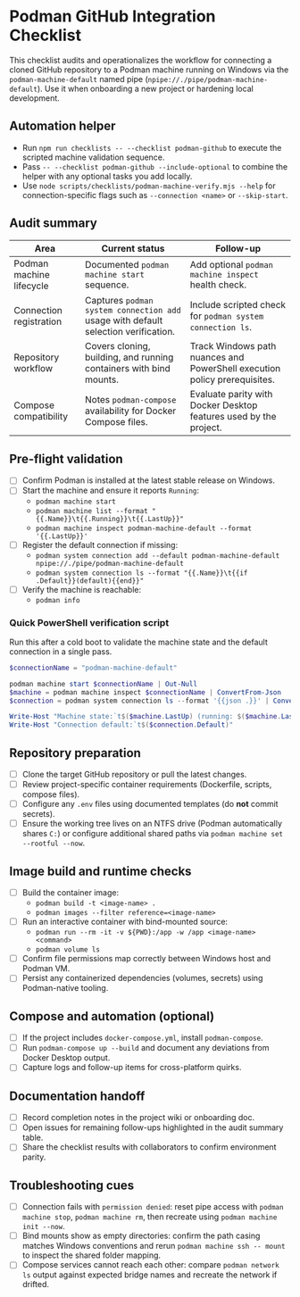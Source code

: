 # Podman GitHub Integration Checklist

This checklist audits and operationalizes the workflow for connecting a cloned
GitHub repository to a Podman machine running on Windows via the
`podman-machine-default` named pipe (`npipe://./pipe/podman-machine-default`).
Use it when onboarding a new project or hardening local development.

## Automation helper

- Run `npm run checklists -- --checklist podman-github` to execute the scripted
  machine validation sequence.
- Pass `-- --checklist podman-github --include-optional` to combine the helper
  with any optional tasks you add locally.
- Use `node scripts/checklists/podman-machine-verify.mjs --help` for
  connection-specific flags such as `--connection <name>` or `--skip-start`.

## Audit summary

| Area                     | Current status                                                                     | Follow-up                                                                 |
| ------------------------ | ---------------------------------------------------------------------------------- | ------------------------------------------------------------------------- |
| Podman machine lifecycle | Documented `podman machine start` sequence.                                        | Add optional `podman machine inspect` health check.                       |
| Connection registration  | Captures `podman system connection add` usage with default selection verification. | Include scripted check for `podman system connection ls`.                 |
| Repository workflow      | Covers cloning, building, and running containers with bind mounts.                 | Track Windows path nuances and PowerShell execution policy prerequisites. |
| Compose compatibility    | Notes `podman-compose` availability for Docker Compose files.                      | Evaluate parity with Docker Desktop features used by the project.         |

## Pre-flight validation

- [ ] Confirm Podman is installed at the latest stable release on Windows.
- [ ] Start the machine and ensure it reports `Running`:
  - `podman machine start`
  - `podman machine list --format "{{.Name}}\t{{.Running}}\t{{.LastUp}}"`
  - `podman machine inspect podman-machine-default --format '{{.LastUp}}'`
- [ ] Register the default connection if missing:
  - `podman system connection add --default podman-machine-default npipe://./pipe/podman-machine-default`
  - `podman system connection ls --format "{{.Name}}\t{{if .Default}}(default){{end}}"`
- [ ] Verify the machine is reachable:
  - `podman info`

### Quick PowerShell verification script

Run this after a cold boot to validate the machine state and the default
connection in a single pass.

```powershell
$connectionName = "podman-machine-default"

podman machine start $connectionName | Out-Null
$machine = podman machine inspect $connectionName | ConvertFrom-Json
$connection = podman system connection ls --format '{{json .}}' | ConvertFrom-Json | Where-Object { $_.Name -eq $connectionName }

Write-Host "Machine state:`t$($machine.LastUp) (running: $($machine.LastUp -ne $null))"
Write-Host "Connection default:`t$($connection.Default)"
```

## Repository preparation

- [ ] Clone the target GitHub repository or pull the latest changes.
- [ ] Review project-specific container requirements (Dockerfile, scripts,
      compose files).
- [ ] Configure any `.env` files using documented templates (do **not** commit
      secrets).
- [ ] Ensure the working tree lives on an NTFS drive (Podman automatically
      shares `C:`) or configure additional shared paths via
      `podman machine set --rootful --now`.

## Image build and runtime checks

- [ ] Build the container image:
  - `podman build -t <image-name> .`
  - `podman images --filter reference=<image-name>`
- [ ] Run an interactive container with bind-mounted source:
  - `podman run --rm -it -v ${PWD}:/app -w /app <image-name> <command>`
  - `podman volume ls`
- [ ] Confirm file permissions map correctly between Windows host and Podman VM.
- [ ] Persist any containerized dependencies (volumes, secrets) using
      Podman-native tooling.

## Compose and automation (optional)

- [ ] If the project includes `docker-compose.yml`, install `podman-compose`.
- [ ] Run `podman-compose up --build` and document any deviations from Docker
      Desktop output.
- [ ] Capture logs and follow-up items for cross-platform quirks.

## Documentation handoff

- [ ] Record completion notes in the project wiki or onboarding doc.
- [ ] Open issues for remaining follow-ups highlighted in the audit summary
      table.
- [ ] Share the checklist results with collaborators to confirm environment
      parity.

## Troubleshooting cues

- [ ] Connection fails with `permission denied`: reset pipe access with
      `podman machine stop`, `podman machine rm`, then recreate using
      `podman machine init --now`.
- [ ] Bind mounts show as empty directories: confirm the path casing matches
      Windows conventions and rerun `podman machine ssh -- mount` to inspect the
      shared folder mapping.
- [ ] Compose services cannot reach each other: compare `podman network ls`
      output against expected bridge names and recreate the network if drifted.

